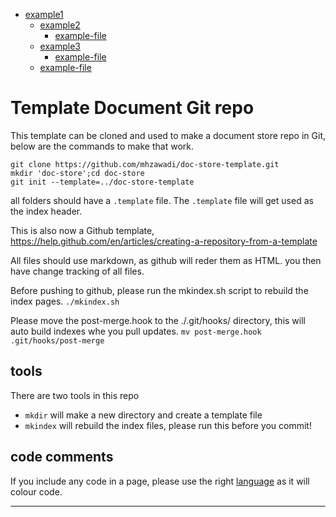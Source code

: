 
- [example1](example1/README.md)
  - [example2](example1/example2/README.md)
    - [example-file](example1/example2/example-file.md)
  - [example3](example1/example3)
    - [example-file](example1/example3/example-file.md)
  - [example-file](example1/example-file.md)


# Template Document Git repo

This template can be cloned and used to make a document store repo in Git, below are the commands to make that work.

```
git clone https://github.com/mhzawadi/doc-store-template.git
mkdir 'doc-store';cd doc-store
git init --template=../doc-store-template
```

all folders should have a `.template` file. The `.template` file will get used as
the index header.

This is also now a Github template, https://help.github.com/en/articles/creating-a-repository-from-a-template

All files should use markdown, as github will reder them as HTML.
you then have change tracking of all files.

Before pushing to github, please run the mkindex.sh script to rebuild the index pages. `./mkindex.sh`

Please move the post-merge.hook to the ./.git/hooks/ directory, this will auto build indexes whe you pull updates. `mv post-merge.hook .git/hooks/post-merge`

## tools

There are two tools in this repo

- `mkdir` will make a new directory and create a template file
- `mkindex` will rebuild the index files, please run this before you commit!

## code comments

If you include any code in a page, please use the right [language](https://github.com/github/linguist/blob/master/lib/linguist/languages.yml) as it will colour code.

----
